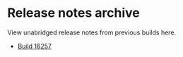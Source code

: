 # Release notes archive

View unabridged release notes from previous builds here. 

* [Build 16257](16257.md)
